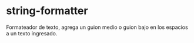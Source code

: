 # string-formatter
Formateador de texto, agrega un guion medio o guion bajo en los espacios a un texto ingresado.
